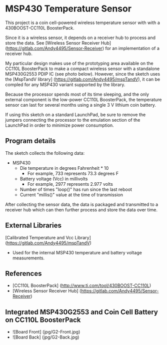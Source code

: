 MSP430 Temperature Sensor
==============================

This project is a coin cell-powered wireless temperature sensor with with a
430BOOST-CC110L BoosterPack.

Since it is a wireless sensor, it depends on a receiver hub to process and
store the data. See [Wireless Sensor Receiver Hub] (https://gitlab.com/Andy4495/Sensor-Receiver)
for an implementation of a receiver hub.

My particular design makes use of the prototyping area available on the CC110L
BoosterPack to make a compact wireless sensor with a standalone MSP430G2553
PDIP IC (see photo below). However, since the sketch uses the [MspTandV library] (https://gitlab.com/Andy4495/mspTandV), it can be compled for any MSP430 variant
supported by the library.

Because the processor spends most of its time sleeping, and the only external
component is the low-power CC110L BoosterPack, the temperature sensor can
last for several months using a single 3 V lithium coin battery.

If using this sketch on a standard LaunchPad, be sure to remove the jumpers
connecting the processor to the emulation section of the LaunchPad in order
to minimize power consumption.

## Program details ##

The sketch collects the following data:

- MSP430
     - Die temperature in degrees Fahrenheit * 10
         - For example, 733 represents 73.3 degrees F
     - Battery voltage (Vcc) in millivolts
         - For example, 2977 represents 2.977 volts
     - Number of times "loop()" has run since the last reboot
     - Current "millis()" value at the time of transmission

After collecting the sensor data, the data is packaged and transmitted to a
receiver hub which can then further process and store the data over time.

## External Libraries ##

[Calibrated Temperature and Vcc Library] (https://gitlab.com/Andy4495/mspTandV)

* Used for the internal MSP430 temperature and battery voltage measurements.

## References ##

* [CC110L BoosterPack] (http://www.ti.com/tool/430BOOST-CC110L)
* [Wireless Sensor Receiver Hub] (https://gitlab.com/Andy4495/Sensor-Receiver)

## Integrated MSP430G2553 and Coin Cell Battery on CC110L BoosterPack ##

- ![Board Front] (jpg/G2-Front.jpg)
- ![Board Back] (jpg/G2-Back.jpg)
